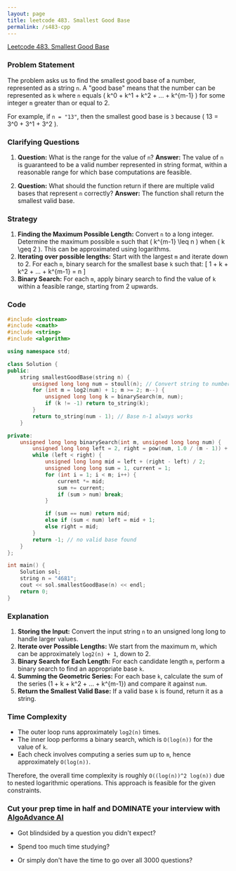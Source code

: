 ```yaml
---
layout: page
title: leetcode 483. Smallest Good Base
permalink: /s483-cpp
---
```

[Leetcode 483. Smallest Good Base](https://algoadvance.github.io/algoadvance/l483)
### Problem Statement
The problem asks us to find the smallest good base of a number, represented as a string `n`. A "good base" means that the number can be represented as `k` where `n` equals \( k^0 + k^1 + k^2 + ... + k^{m-1} \) for some integer `m` greater than or equal to 2.

For example, if `n = "13"`, then the smallest good base is `3` because \( 13 = 3^0 + 3^1 + 3^2 \). 

### Clarifying Questions
1. **Question:** What is the range for the value of `n`?
   **Answer:** The value of `n` is guaranteed to be a valid number represented in string format, within a reasonable range for which base computations are feasible.
   
2. **Question:** What should the function return if there are multiple valid bases that represent `n` correctly?
   **Answer:** The function shall return the smallest valid base.

### Strategy
1. **Finding the Maximum Possible Length:** Convert `n` to a long integer. Determine the maximum possible `m` such that \( k^{m-1} \leq n \) when \( k \geq 2 \). This can be approximated using logarithms.
2. **Iterating over possible lengths:** Start with the largest `m` and iterate down to 2. For each `m`, binary search for the smallest base `k` such that:
   \[
   1 + k + k^2 + ... + k^{m-1} = n
   \]
3. **Binary Search:** For each `m`, apply binary search to find the value of `k` within a feasible range, starting from 2 upwards.

### Code
```cpp
#include <iostream>
#include <cmath>
#include <string>
#include <algorithm>

using namespace std;

class Solution {
public:
    string smallestGoodBase(string n) {
        unsigned long long num = stoull(n); // Convert string to number
        for (int m = log2(num) + 1; m >= 2; m--) {
            unsigned long long k = binarySearch(m, num);
            if (k != -1) return to_string(k);
        }
        return to_string(num - 1); // Base n-1 always works
    }

private:
    unsigned long long binarySearch(int m, unsigned long long num) {
        unsigned long long left = 2, right = pow(num, 1.0 / (m - 1)) + 1;
        while (left < right) {
            unsigned long long mid = left + (right - left) / 2;
            unsigned long long sum = 1, current = 1;
            for (int i = 1; i < m; i++) {
                current *= mid;
                sum += current;
                if (sum > num) break;
            }

            if (sum == num) return mid;
            else if (sum < num) left = mid + 1;
            else right = mid;
        }
        return -1; // no valid base found
    }
};

int main() {
    Solution sol;
    string n = "4681";
    cout << sol.smallestGoodBase(n) << endl;
    return 0;
}
```

### Explanation
1. **Storing the Input:** Convert the input string `n` to an unsigned long long to handle larger values.
2. **Iterate over Possible Lengths:** We start from the maximum m, which can be approximately `log2(n) + 1`, down to 2.
3. **Binary Search for Each Length:** For each candidate length `m`, perform a binary search to find an appropriate base `k`.
4. **Summing the Geometric Series:** For each base `k`, calculate the sum of the series \(1 + k + k^2 + ... + k^{m-1}\) and compare it against `num`.
5. **Return the Smallest Valid Base:** If a valid base `k` is found, return it as a string.

### Time Complexity
- The outer loop runs approximately `log2(n)` times.
- The inner loop performs a binary search, which is `O(log(n))` for the value of `k`.
- Each check involves computing a series sum up to `m`, hence approximately `O(log(n))`.

Therefore, the overall time complexity is roughly `O((log(n))^2 log(n))` due to nested logarithmic operations. This approach is feasible for the given constraints.


### Cut your prep time in half and DOMINATE your interview with [AlgoAdvance AI](https://algoAdvance.com)

- Got blindsided by a question you didn't expect?

- Spend too much time studying?

- Or simply don't have the time to go over all 3000 questions?

